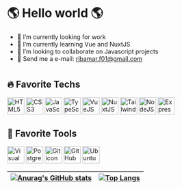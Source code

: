 # 🌎 Hello world 🌎

- 🔭 I’m currently looking for work
- 🌱 I’m currently learning Vue and NuxtJS
- 👯 I’m looking to collaborate on Javascript projects
- 📩 Send me a e-mail: ribamar.f01@gmail.com

# 

## 🔥 Favorite Techs 

<abbr title="HTML5">
    <img src="https://cdn.jsdelivr.net/gh/devicons/devicon/icons/html5/html5-original.svg" class="image_ref" alt="HTML5 icon" />
</abbr>
<abbr title="CSS3">
    <img src="https://cdn.jsdelivr.net/gh/devicons/devicon/icons/css3/css3-original.svg" class="image_ref" alt="CSS3 icon" />
</abbr>
<abbr title="JavaScript">
    <img src="https://cdn.jsdelivr.net/gh/devicons/devicon/icons/javascript/javascript-original.svg" class="image_ref" alt="JavaScript icon"/>
</abbr>
<abbr title="TypeScript">
    <img src="https://cdn.jsdelivr.net/gh/devicons/devicon/icons/typescript/typescript-original.svg" class="image_ref" alt="TypeScript icon" />
</abbr>
<abbr title="VueJS">
    <img src="https://cdn.jsdelivr.net/gh/devicons/devicon/icons/vuejs/vuejs-original.svg" class="image_ref" alt="VueJS icon" />
</abbr>
<abbr title="NuxtJS">
    <img src="https://cdn.jsdelivr.net/gh/devicons/devicon/icons/nuxtjs/nuxtjs-original.svg" class="image_ref" alt="NuxtJS icon" />
</abbr>
<abbr title="TailwindCSS">
    <img src="https://cdn.jsdelivr.net/gh/devicons/devicon/icons/tailwindcss/tailwindcss-plain.svg" class="image_ref" alt="TailwindCSS icon" />
</abbr>
<abbr title="NodeJS">
    <img src="https://cdn.jsdelivr.net/gh/devicons/devicon/icons/nodejs/nodejs-original.svg" class="image_ref" alt="NodeJS icon" />
</abbr>
<abbr title="Express">
    <img src="https://cdn.jsdelivr.net/gh/devicons/devicon/icons/express/express-original.svg" class="image_ref" alt="Express framework icon" />
</abbr>

## 🔧 Favorite Tools

<abbr title="Visual Studio Code">
    <img src="https://cdn.jsdelivr.net/gh/devicons/devicon/icons/vscode/vscode-original.svg" class="image_ref" alt="Visual Studio Code icon" />
</abbr>
<abbr title="PostgreSQL">
    <img src="https://cdn.jsdelivr.net/gh/devicons/devicon/icons/postgresql/postgresql-original.svg" class="image_ref" alt="PostgreSQL icon"/>
</abbr>
<abbr title="Git">
    <img src="https://cdn.jsdelivr.net/gh/devicons/devicon/icons/git/git-original.svg" class="image_ref" alt="Git icon" />
</abbr>
<abbr title="GitHub">
    <img src="https://cdn.jsdelivr.net/gh/devicons/devicon/icons/github/github-original.svg" class="image_ref" alt="GitHub icon" />
</abbr>
<abbr title="Ubuntu">
    <img src="https://cdn.jsdelivr.net/gh/devicons/devicon/icons/ubuntu/ubuntu-plain.svg" class="image_ref" alt='Ubuntu icon' />
</abbr>

| [![Anurag's GitHub stats](https://github-readme-stats.vercel.app/api?username=ribamarf01&theme=dracula&show_icons=true)](https://github.com/anuraghazra/github-readme-stats) | [![Top Langs](https://github-readme-stats.vercel.app/api/top-langs/?username=anuraghazra&theme=dracula&layout=compact)](https://github.com/anuraghazra/github-readme-stats) |
| -------------- | -------------- |

<style>
abbr {
    text-decoration: none;
}

.image_ref {
    height: 40px;
    width: 40px;
}
</style>